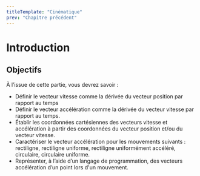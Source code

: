 ```yaml
---
titleTemplate: "Cinématique"
prev: "Chapitre précédent"
---
```


# Introduction

## Objectifs

À l’issue de cette partie, vous devrez savoir :

- Définir le vecteur vitesse comme la dérivée du vecteur position par rapport au temps
- Définir le vecteur accélération comme la dérivée du vecteur vitesse par rapport au temps.
- Établir les coordonnées cartésiennes des vecteurs vitesse et accélération à partir des coordonnées du vecteur position et/ou du vecteur vitesse.
- Caractériser le vecteur accélération pour les mouvements suivants : rectiligne, rectiligne uniforme, rectiligne uniformément accéléré, circulaire, circulaire uniforme.
- Représenter, à l’aide d’un langage de programmation, des vecteurs accélération d’un point lors d'un mouvement.

